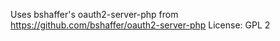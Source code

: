 Uses bshaffer's oauth2-server-php from https://github.com/bshaffer/oauth2-server-php
License: GPL 2
